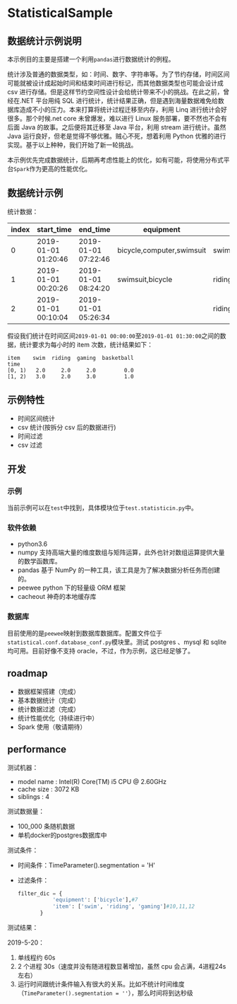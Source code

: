 # StatisticalSample

## 数据统计示例说明

本示例目的主要是搭建一个利用`pandas`进行数据统计的例程。

统计涉及普通的数据类型，如：时间、数字、字符串等。为了节约存储，时间区间可能就被设计成起始时间和结束时间进行标记，而其他数据类型也可能会设计成 csv 进行存储。但是这样节约空间性设计会给统计带来不小的挑战。在此之前，曾经在.NET 平台用纯 SQL 进行统计，统计结果正确，但是遇到海量数据难免给数据库造成不小的压力。本来打算将统计过程迁移至内存，利用 Linq 进行统计会好很多。那个时候.net core 未曾爆发，难以进行 Linux 服务部署，要不然也不会有后面 Java 的故事。之后便将其迁移至 Java 平台，利用 stream 进行统计。虽然 Java 运行良好，但老是觉得不够优雅。贼心不死，想着利用 Python 优雅的进行实现。基于以上种种，我们开始了新一轮挑战。

本示例优先完成数据统计，后期再考虑性能上的优化，如有可能，将使用分布式平台`Spark`作为更高的性能优化。

## 数据统计示例

统计数据：

| index | start_time          | end_time            | equipment                 | item                   |
| ----- | ------------------- | ------------------- | ------------------------- | ---------------------- |
| 0     | 2019-01-01 01:20:46 | 2019-01-01 07:22:46 | bicycle,computer,swimsuit | swim,basketball,gaming |
| 1     | 2019-01-01 00:20:26 | 2019-01-01 08:24:20 | swimsuit,bicycle          | riding,swim,gaming     |
| 2     | 2019-01-01 00:10:04 | 2019-01-01 05:26:34 |                           | riding,swim,gaming     |

假设我们统计在时间区间`2019-01-01 00:00:00`至`2019-01-01 01:30:00`之间的数据，统计要求为每小时的 item 次数，统计结果如下：

```csv
item    swim  riding  gaming  basketball
time
[0, 1)   2.0     2.0     2.0         0.0
[1, 2)   3.0     2.0     3.0         1.0
```

## 示例特性

- 时间区间统计
- csv 统计(按拆分 csv 后的数据进行)
- 时间过滤
- csv 过滤

## 开发

### 示例

当前示例可以在`test`中找到，具体模块位于`test.statisticin.py`中。

### 软件依赖

- python3.6
- numpy 支持高端大量的维度数组与矩阵运算，此外也针对数组运算提供大量的数学函数库。
- pandas 基于 NumPy 的一种工具，该工具是为了解决数据分析任务而创建的。
- peewee python 下的轻量级 ORM 框架
- cacheout 神奇的本地缓存库

### 数据库

目前使用的是`peewee`映射到数据库数据库。配置文件位于`statistical.conf.database_conf.py`模块里。测试 postgres 、mysql 和 sqlite 均可用。目前好像不支持 oracle，不过，作为示例，这已经足够了。

## roadmap

- 数据框架搭建（完成）
- 基本数据统计（完成）
- 统计数据过滤（完成）
- 统计性能优化（持续进行中）
- Spark 使用（敬请期待）

## performance

测试机器：

- model name : Intel(R) Core(TM) i5 CPU @ 2.60GHz
- cache size : 3072 KB
- siblings : 4

测试数据量：

- 100_000 条随机数据
- 单机docker的postgres数据库中

测试条件：

- 时间条件：TimeParameter().segmentation = 'H'
- 过滤条件：

  ```python
  filter_dic = {
             'equipment': ['bicycle'],#7
             'item': ['swim', 'riding', 'gaming']#10,11,12
         }
  ```

测试结果：

2019-5-20：

1. 单线程约 60s
2. 2 个进程 30s（速度并没有随进程数显著增加，虽然 cpu 会占满，4进程24s左右）
3. 运行时间跟统计条件输入有很大的关系。比如不统计时间维度（`TimeParameter().segmentation = ''`），那么时间将到达秒级

